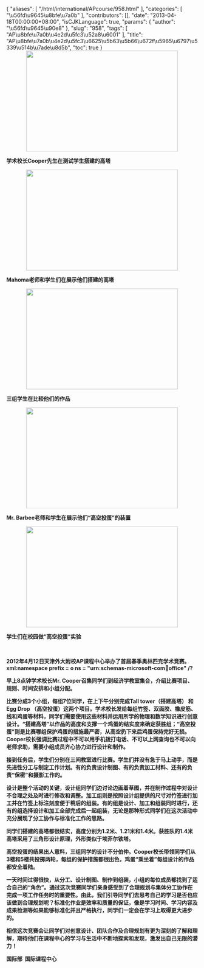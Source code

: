 {
    "aliases": [
        "/html/international/APcourse/958.html"
    ],
    "categories": [
        "\u56fd\u9645\u8bfe\u7a0b"
    ],
    "contributors": [],
    "date": "2013-04-18T00:00:00+08:00",
    "isCJKLanguage": true,
    "params": {
        "author": "\u56fd\u9645\u90e8"
    },
    "slug": "958",
    "tags": [
        "AP\u8bfe\u7a0b\u4e2d\u5fc3\u52a8\u6001"
    ],
    "title": "AP\u8bfe\u7a0b\u4e2d\u5fc3\u6625\u5b63\u5b66\u672f\u5965\u6797\u5339\u514b\u7ade\u8d5b",
    "toc": true
}
**<img
    src="https://cdn.tfls.online/mirror/full/dfe4aa777e16e381fd9f15d7cac11c2b05c6c606.jpg"
    style="display:block;margin-left:auto;margin-right:auto;"
    decoding="async"
    fetchpriority="auto"
    loading="lazy"
    height="265"
    width="400"
/>**

**学术校长Cooper先生在测试学生搭建的高塔**

**<img
    src="https://cdn.tfls.online/mirror/full/b7330c7f328d0d4f8bd9d241f431dc5fe3dd3610.jpg"
    style="display:block;margin-left:auto;margin-right:auto;"
    decoding="async"
    fetchpriority="auto"
    loading="lazy"
    height="265"
    width="400"
/>**

**Mahoma老师和学生们在展示他们搭建的高塔**

**<img
    src="https://cdn.tfls.online/mirror/full/7f314e0ad291c424359bf641f3f1d6e0ef0e3e0b.jpg"
    style="display:block;margin-left:auto;margin-right:auto;"
    decoding="async"
    fetchpriority="auto"
    loading="lazy"
    height="265"
    width="400"
/>**

**三组学生在比较他们的作品**

**<img
    src="https://cdn.tfls.online/mirror/full/87376734d90b7cd9935f3543f2db0436d69cba03.jpg"
    style="display:block;margin-left:auto;margin-right:auto;"
    decoding="async"
    fetchpriority="auto"
    loading="lazy"
    height="265"
    width="400"
/>**

**Mr. Barbee老师和学生在展示他们“高空投蛋”的装置**

**<img
    src="https://cdn.tfls.online/mirror/full/77cfc91cc6b6d1437259d016c1733639b8b5d528.jpg"
    style="display:block;margin-left:auto;margin-right:auto;"
    decoding="async"
    fetchpriority="auto"
    loading="lazy"
    height="265"
    width="400"
/>**

**学生们在校园做“高空投蛋”实验**

 

**2012年4月12日天津外大附校AP课程中心举办了首届春季奥林匹克学术竞赛。xml:namespace prefix = o ns = "urn:schemas-microsoft-com:office:office" /?**

**早上8点钟学术校长Mr. Cooper召集同学们到经济学教室集合，介绍比赛项目、规则、时间安排和小组分配。**

**比赛分成3个小组，每组7位同学，在上下午分别完成Tall tower（搭建高塔） 和Egg Drop （高空投蛋）这两个项目。学术校长发给每组竹签、双面胶、橡皮筋、线和鸡蛋等材料，同学们需要使用这些材料并运用所学的物理和数学知识进行创意设计。“搭建高塔”以作品的高度和支撑一个鸡蛋的结实度来确定获胜组；“高空投蛋”则是比赛哪组保护鸡蛋的措施最严密，从高空扔下来后鸡蛋保持完好无损。Cooper校长强调比赛过程中不可以用手机拨打电话、不可以上网查询也不可以向老师求助，需要小组成员齐心协力进行设计和制作。**

**接到任务后，学生们分别在三间教室进行比赛。学生们并没有急于马上动手，而是先进性分工与制定工作计划。有的负责设计制图、有的负责加工材料、还有的负责“保密”和摄影工作的。**

**设计是整个活动的关键，设计组同学们边讨论边画着草图，并在制作过程中对设计不合理之处及时进行修改和调整。加工组则是按照设计组提供的尺寸对竹签进行加工并在竹签上标注刻度便于稍后的组装。有的组是设计、加工和组装同时进行，还有的组选择设计和加工全部完成后一起组装，无论是那种形式同学们在这次活动中充分展现了分工协作与标准化工作的思路。**

**同学们搭建的高塔都很结实，高度分别为1.2米、1.21米和1.4米。获胜队的1.4米高塔采用了三角形设计原理，外形类似于埃菲尔铁塔。**

**高空投蛋的结果出人意料，三组同学的设计不分伯仲。Cooper校长带领同学们从3楼和5楼共投掷两轮，每组的保护措施都很出色，鸡蛋“乘坐着”每组设计的作品都安全着陆。**

**一天时间过得很快，从分工、设计制图、制作到组装，小组的每位成员都找到了适合自己的“角色”。通过这次竞赛同学们亲身感受到了合理规划与集体分工协作在完成一项工作任务时的重要性。由此，我们引导同学们去思考自己的学习是否也应该做到合理规划呢？标准化作业是效率和质量的保证，像是学习时间、学习内容及成果检测等如果能够标准化并且严格执行，同学们一定会在学习上取得更大进步的。**

**相信这次竞赛会让同学们对创意设计、团队合作及合理规划有更为深刻的了解和理解，期待他们在课程中心的学习与生活中不断地探索和发现，激发出自己无限的潜力！**

**国际部  国际课程中心**

